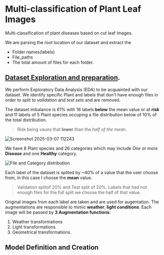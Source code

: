 # Multi-classification of Plant Leaf Images 
Multi-classification of plant diseases based on cut leaf images. 

We are parsing the root location of our dataset and extract the 
*  Folder names(labels)
*  File_paths
*  The total amount of files for each folder.


## [Dataset Exploration and preparation](https://github.com/Orestisio/plant_leafs/tree/main/Prepare%20Dataset).
We perform Exploratory Data Analysis (EDA) to be acquainted with our dataset. 
We identify specific Plant and labels that don't have enough files in order to split to _validation_ and _test sets_ and are removed.

The dataset imbalance is _61%_ with 16 labels __below__ the mean value or at __risk__ and 11 labels of 5 Plant species occuping a file distribution below of 10% of the total distribution.
> Risk being vaues that __lower__ than the _half of the mean_.

![Screenshot 2025-03-07 112243](https://github.com/user-attachments/assets/ff8474b3-7437-4c02-ad6a-b96bbfa4891c)



We have 8 Plant species and 26 categories which may include _One or more_ __Disease__ and one __Healthy__ category.

![File and Category distribution](https://github.com/user-attachments/assets/4f5355b1-ae09-4676-beec-a461ebd70003)

Each label of the dataset is splited by ~40% of a value that the user choose from, in this case I choose the __mean__ value.
>  Validation splitof 20% and Test split of 20%. Labels that had not enough files for the full split we choose the half of that value.

Original images from each label are taken and are used for augentation. The augmentations are responsible to mimic __weather__, __light conditions__.
Each image will be passed by __3 Augmentation functions__:
1.  Weather transformations
2.  Light transformations
3.  Geometrical transformations.

## Model Definition and Creation
